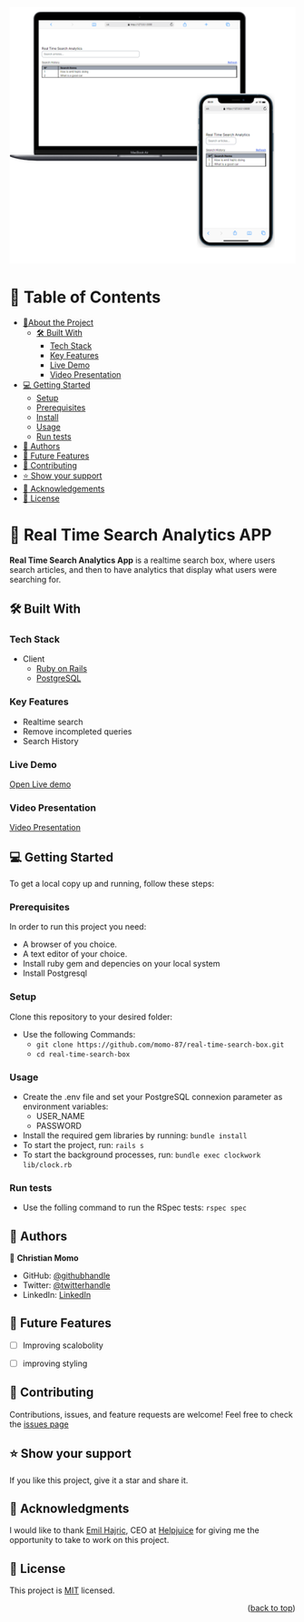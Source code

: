 <a name="readme-top"></a>
<div align="center">
  <img src="./image.png" alt="image"/>
</div>

# 📗 Table of Contents

- [📖About the Project](#about-project)
  - [🛠 Built With](#built-with)
    - [Tech Stack](#tech-stack)
    - [Key Features](#key-features)
    - [Live Demo](#live-demo)
    - [Video Presentation](#video-presentation)
- [💻 Getting Started](#getting-started)
  - [Setup](#setup)
  - [Prerequisites](#prerequisites)
  - [Install](#install)
  - [Usage](#usage)
  - [Run tests](#run-tests)
- [👥 Authors](#authors)
- [🔭 Future Features](#future-features)
- [🤝 Contributing](#contributing)
- [⭐️ Show your support](#support)
- [🙏 Acknowledgements](#acknowledgements)
- [📝 License](#license)

# 📖 Real Time Search Analytics APP<a name="about-project"></a>

**Real Time Search Analytics App** is a realtime search box, where users search articles, and then to have analytics that display what users were searching for.

## 🛠 Built With <a name="built-with"></a>

### Tech Stack <a name="tech-stack"></a>

- <summary>Client</summary>
    <ul>
      <li><a href="https://rubyonrails.org/">Ruby on Rails</a></li>
      <li><a href="https://www.postgresql.org/">PostgreSQL</a></li>
    </ul>

### Key Features <a name="key-features"></a>
- Realtime search
- Remove incompleted queries
- Search History

### Live Demo <a name="Live-demo"></a>
[Open Live demo](https://real-time-search-analytics-3dda18ead592.herokuapp.com)

### Video Presentation <a name="video-presentation"></a>
[Video Presentation](coming)

## 💻 Getting Started <a name="getting-started"></a>

To get a local copy up and running, follow these steps:

### Prerequisites
In order to run this project you need:

- A browser of you choice.
- A text editor of your choice.
- Install ruby gem and depencies on your local system
- Install Postgresql

### Setup
Clone this repository to your desired folder:

- Use the following Commands:
  - `git clone https://github.com/momo-87/real-time-search-box.git`
  - `cd real-time-search-box`

### Usage
- Create the .env file and set your PostgreSQL connexion parameter as environment variables:
  - USER_NAME
  - PASSWORD
- Install the required gem libraries by running: `bundle install`
- To start the project, run: `rails s`
- To start the background processes, run: `bundle exec clockwork lib/clock.rb`

### Run tests
- Use the folling command to run the RSpec tests: `rspec spec`


## 👥 Authors <a name="authors"></a>

👤 **Christian Momo**

- GitHub: [@githubhandle](https://www.github.com/momo-87)
- Twitter: [@twitterhandle](https://twitter.com/Momo_yde)
- LinkedIn: [LinkedIn](https://www.linkedin.com/in/christian-momo/)


## 🔭 Future Features <a name="future-features"></a>
- [ ] Improving scalobolity
- [ ] improving styling


## 🤝 Contributing <a name="contributing"></a>
Contributions, issues, and feature requests are welcome!
Feel free to check the [issues page](https://github.com/momo-87/real-time-search-box/issues)


## ⭐️ Show your support <a name="support"></a>
If you like this project, give it a star and share it.

## 🙏 Acknowledgments <a name="acknowledgements"></a>
I would like to thank [Emil Hajric](https://www.linkedin.com/in/emilhajric/), CEO at [Helpjuice](https://helpjuice.com/?gclid=Cj0KCQiAkeSsBhDUARIsAK3tiedMPlP90D6o61eH_8g8eVm8M4LEg9bAyI1VhyETdQ5omf8b0CAFksoaAhdzEALw_wcB) for giving me the opportunity to take to work on this project.


## 📝 License <a name="license"></a>

This project is [MIT](./LICENSE) licensed.

<p align="right">(<a href="#readme-top">back to top</a>)</p>
